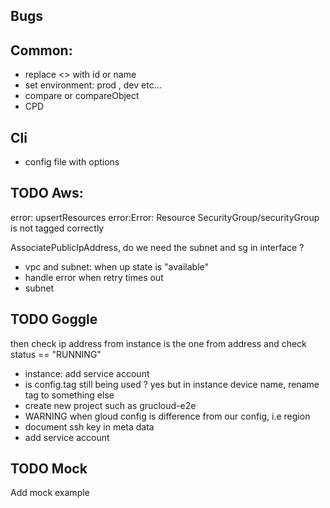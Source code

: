 ## Bugs

## Common:

- replace <<NA>> with id or name
- set environment: prod , dev etc...
- compare or compareObject
- CPD

## Cli

- config file with options

## TODO Aws:

error: upsertResources error:Error: Resource SecurityGroup/securityGroup is not tagged correctly

AssociatePublicIpAddress, do we need the subnet and sg in interface ?

- vpc and subnet: when up state is "available"
- handle error when retry times out
- subnet

## TODO Goggle

then check ip address from instance is the one from address and check status == "RUNNING"

- instance: add service account
- is config.tag still being used ? yes but in instance device name, rename tag to something else
- create new project such as grucloud-e2e
- WARNING when gloud config is difference from our config, i.e region
- document ssh key in meta data
- add service account

## TODO Mock

Add mock example

